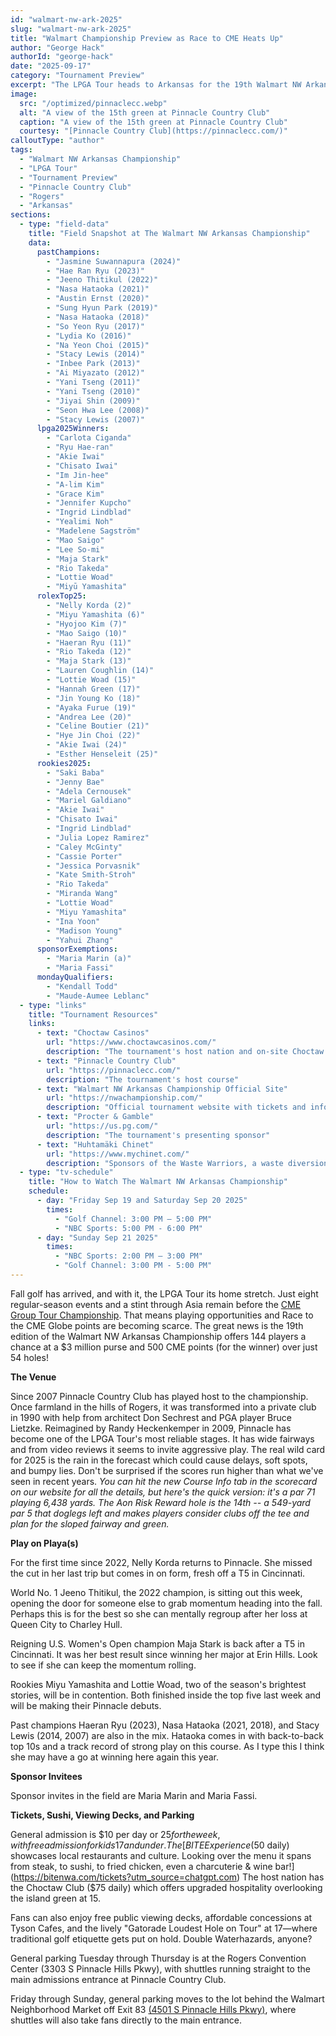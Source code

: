 ```yaml
---
id: "walmart-nw-ark-2025"
slug: "walmart-nw-ark-2025"
title: "Walmart Championship Preview as Race to CME Heats Up"
author: "George Hack"
authorId: "george-hack"
date: "2025-09-17"
category: "Tournament Preview"
excerpt: "The LPGA Tour heads to Arkansas for the 19th Walmart NW Arkansas Championship at Pinnacle Country Club. With only eight regular-season events left, players are chasing critical Race to the CME Globe points in this 54-hole, $3 million event."
image:
  src: "/optimized/pinnaclecc.webp"
  alt: "A view of the 15th green at Pinnacle Country Club"
  caption: "A view of the 15th green at Pinnacle Country Club"
  courtesy: "[Pinnacle Country Club](https://pinnaclecc.com/)"
calloutType: "author"
tags:
  - "Walmart NW Arkansas Championship"
  - "LPGA Tour"
  - "Tournament Preview"
  - "Pinnacle Country Club"
  - "Rogers"
  - "Arkansas"
sections:
  - type: "field-data"
    title: "Field Snapshot at The Walmart NW Arkansas Championship"
    data:
      pastChampions:
        - "Jasmine Suwannapura (2024)"
        - "Hae Ran Ryu (2023)"
        - "Jeeno Thitikul (2022)"
        - "Nasa Hataoka (2021)"
        - "Austin Ernst (2020)"
        - "Sung Hyun Park (2019)"
        - "Nasa Hataoka (2018)"
        - "So Yeon Ryu (2017)"
        - "Lydia Ko (2016)"
        - "Na Yeon Choi (2015)"
        - "Stacy Lewis (2014)"
        - "Inbee Park (2013)"
        - "Ai Miyazato (2012)"
        - "Yani Tseng (2011)"
        - "Yani Tseng (2010)"
        - "Jiyai Shin (2009)"
        - "Seon Hwa Lee (2008)"
        - "Stacy Lewis (2007)"
      lpga2025Winners:
        - "Carlota Ciganda"
        - "Ryu Hae-ran"
        - "Akie Iwai"
        - "Chisato Iwai"
        - "Im Jin-hee"
        - "A-lim Kim"
        - "Grace Kim"
        - "Jennifer Kupcho"
        - "Ingrid Lindblad"
        - "Yealimi Noh"
        - "Madelene Sagström"
        - "Mao Saigo"
        - "Lee So-mi"
        - "Maja Stark"
        - "Rio Takeda"
        - "Lottie Woad"
        - "Miyū Yamashita"
      rolexTop25:
        - "Nelly Korda (2)"
        - "Miyu Yamashita (6)"
        - "Hyojoo Kim (7)"
        - "Mao Saigo (10)"
        - "Haeran Ryu (11)"
        - "Rio Takeda (12)"
        - "Maja Stark (13)"
        - "Lauren Coughlin (14)"
        - "Lottie Woad (15)"
        - "Hannah Green (17)"
        - "Jin Young Ko (18)"
        - "Ayaka Furue (19)"
        - "Andrea Lee (20)"
        - "Celine Boutier (21)"
        - "Hye Jin Choi (22)"
        - "Akie Iwai (24)"
        - "Esther Henseleit (25)"
      rookies2025:
        - "Saki Baba"
        - "Jenny Bae"
        - "Adela Cernousek"
        - "Mariel Galdiano"
        - "Akie Iwai"
        - "Chisato Iwai"
        - "Ingrid Lindblad"
        - "Julia Lopez Ramirez"
        - "Caley McGinty"
        - "Cassie Porter"
        - "Jessica Porvasnik"
        - "Kate Smith-Stroh"
        - "Rio Takeda"
        - "Miranda Wang"
        - "Lottie Woad"
        - "Miyu Yamashita"
        - "Ina Yoon"
        - "Madison Young"
        - "Yahui Zhang"
      sponsorExemptions:
        - "Maria Marin (a)"
        - "Maria Fassi"
      mondayQualifiers:
        - "Kendall Todd"
        - "Maude-Aumee Leblanc"
  - type: "links"
    title: "Tournament Resources"
    links:
      - text: "Choctaw Casinos"
        url: "https://www.choctawcasinos.com/"
        description: "The tournament's host nation and on-site Choctaw Club"
      - text: "Pinnacle Country Club"
        url: "https://pinnaclecc.com/"
        description: "The tournament's host course"
      - text: "Walmart NW Arkansas Championship Official Site"
        url: "https://nwachampionship.com/"
        description: "Official tournament website with tickets and information"
      - text: "Procter & Gamble"
        url: "https://us.pg.com/"
        description: "The tournament's presenting sponsor"
      - text: "Huhtamäki Chinet"
        url: "https://www.mychinet.com/"
        description: "Sponsors of the Waste Warriors, a waste diversion team"
  - type: "tv-schedule"
    title: "How to Watch The Walmart NW Arkansas Championship"
    schedule:
      - day: "Friday Sep 19 and Saturday Sep 20 2025"
        times:
          - "Golf Channel: 3:00 PM – 5:00 PM"
          - "NBC Sports: 5:00 PM - 6:00 PM"
      - day: "Sunday Sep 21 2025"
        times:
          - "NBC Sports: 2:00 PM – 3:00 PM"
          - "Golf Channel: 3:00 PM - 5:00 PM"
---
```


Fall golf has arrived, and with it, the LPGA Tour its home stretch. Just eight regular-season events and a stint through Asia remain before the [CME Group Tour Championship](https://www.cmegrouptourchampionship.com/). That means playing opportunities and Race to the CME Globe points are becoming scarce. The great news is the 19th edition of the Walmart NW Arkansas Championship offers 144 players a chance at a $3 million purse and 500 CME points (for the winner) over just 54 holes!

**The Venue**

Since 2007 Pinnacle Country Club has played host to the championship. Once farmland in the hills of Rogers, it was transformed into a private club in 1990 with help from architect Don Sechrest and PGA player Bruce Lietzke. Reimagined by Randy Heckenkemper in 2009, Pinnacle has become one of the LPGA Tour's most reliable stages. It has wide fairways and from video reviews it seems to invite aggressive play. The real wild card for 2025 is the rain in the forecast which could cause delays, soft spots, and bumpy lies. Don't be surprised if the scores run higher than what we've seen in recent years. *You can hit the new Course Info tab in the scorecard on our website for all the details, but here's the quick version: it's a par 71 playing 6,438 yards. The Aon Risk Reward hole is the 14th -- a 549-yard par 5 that doglegs left and makes players consider clubs off the tee and plan for the sloped fairway and green.*

**Play on Playa(s)**

For the first time since 2022, Nelly Korda returns to Pinnacle. She missed the cut in her last trip but comes in on form, fresh off a T5 in Cincinnati.

World No. 1 Jeeno Thitikul, the 2022 champion, is sitting out this week, opening the door for someone else to grab momentum heading into the fall. Perhaps this is for the best so she can mentally regroup after her loss at Queen City to Charley Hull.

Reigning U.S. Women's Open champion Maja Stark is back after a T5 in Cincinnati. It was her best result since winning her major at Erin Hills. Look to see if she can keep the momentum rolling.

Rookies Miyu Yamashita and Lottie Woad, two of the season's brightest stories, will be in contention. Both finished inside the top five last week and will be making their Pinnacle debuts.

Past champions Haeran Ryu (2023), Nasa Hataoka (2021, 2018), and Stacy Lewis (2014, 2007) are also in the mix. Hataoka comes in with back-to-back top 10s and a track record of strong play on this course. As I type this I think she may have a go at winning here again this year.

**Sponsor Invitees**

Sponsor invites in the field are Maria Marin and Maria Fassi.

**Tickets, Sushi, Viewing Decks, and Parking**

General admission is $10 per day or $25 for the week, with free admission for kids 17 and under. The [BITE Experience ($50 daily) showcases local restaurants and culture. Looking over the menu it spans from steak, to sushi, to fried chicken, even a charcuterie & wine bar!](https://bitenwa.com/tickets?utm_source=chatgpt.com) The host nation has the Choctaw Club ($75 daily) which offers upgraded hospitality overlooking the island green at 15.

Fans can also enjoy free public viewing decks, affordable concessions at Tyson Cafes, and the lively "Gatorade Loudest Hole on Tour" at 17—where traditional golf etiquette gets put on hold. Double Waterhazards, anyone?

General parking Tuesday through Thursday is at the Rogers Convention Center (3303 S Pinnacle Hills Pkwy), with shuttles running straight to the main admissions entrance at Pinnacle Country Club.

Friday through Sunday, general parking moves to the lot behind the Walmart Neighborhood Market off Exit 83 [(4501 S Pinnacle Hills Pkwy)](https://maps.app.goo.gl/mqjdKuE469jzahFE7), where shuttles will also take fans directly to the main entrance.
